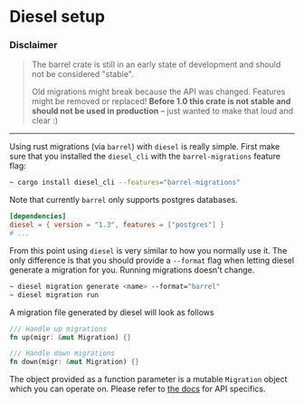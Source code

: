 # Diesel setup


### Disclaimer
> The barrel crate is still in an early state of development and should not be considered "stable". 
>
> Old migrations might break because the API was changed. Features might be removed or replaced! **Before 1.0 this crate is not stable and should __not__ be used in production** – just wanted to make that loud and clear :)

---

Using rust migrations (via `barrel`) with `diesel` is really simple. First make sure that you installed the `diesel_cli` with the `barrel-migrations` feature flag:

```bash
~ cargo install diesel_cli --features="barrel-migrations"
```

Note that currently `barrel` only supports postgres databases.

```toml
[dependencies]
diesel = { version = "1.3", features = ["postgres"] }
# ...
```

From this point using `diesel` is very similar to how you normally use it. The only difference is that you should provide a `--format` flag when letting diesel generate a migration for you. Running migrations doesn't change.

```bash
~ diesel migration generate <name> --format="barrel"
~ diesel migration run
```

A migration file generated by diesel will look as follows

```rust
/// Handle up migrations
fn up(migr: &mut Migration) {}

/// Handle down migrations
fn down(migr: &mut Migration) {}
```

The object provided as a function parameter is a mutable `Migration` object which you can operate on. Please refer to [the docs](https://docs.rs/barrel/latest/barrel/migration/struct.Migration.html) for API specifics.
